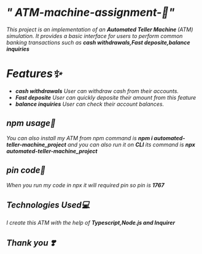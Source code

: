<i><h1>" ATM-machine-assignment-🏧"</h1>
<p>This project is an implementation of an <b>Automated Teller Machine </b>(ATM) simulation. 
  It provides a basic interface for users to perform common banking transactions such as <b>cash withdrawals,Fast deposite,balance inquiries </b>
</p>

<h1>Features✨</h1>
<ul>
  <li><b>cash withdrawals</b> User can withdraw cash from their accounts.</li>
  <li><b>Fast deposite</b> User can quickly deposite their amount from this feature</li>
  <li><b>balance inquiries</b> User can check their account balances.</li>
</ul>

<h2>npm usage🚀</h2>
<p>You can also install my ATM from npm command is <b>npm i automated-teller-machine_project</b> and you can  also run it on <b>CLI</b> its command is  <b>npx automated-teller-machine_project</b></p>

<h2>pin code📌</h2>
<p>When you run my code in npx it will required pin so pin is <b>1767</b></p>

<h2>Technologies Used💻</h2>
<p>I create this ATM with the help of <b>Typescript,Node.js and Inquirer </b></p>

<h2>Thank you ❣️</h2>
</i>
